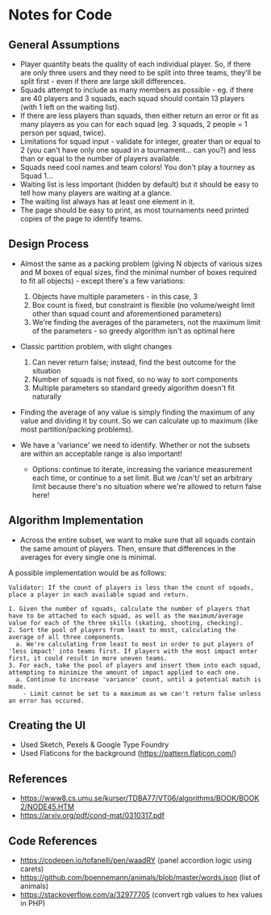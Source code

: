 # Notes for Code

## General Assumptions

* Player quantity beats the quality of each individual player. So, if there are only three users and they need to be split into three teams, they'll be split first - even if there are large skill differences.
* Squads attempt to include as many members as possible - eg. if there are 40 players and 3 squads, each squad should contain 13 players (with 1 left on the waiting list).
* If there are less players than squads, then either return an error or fit as many players as you can for each squad (eg. 3 squads, 2 people = 1 person per squad, twice).
* Limitations for squad input - validate for integer, greater than or equal to 2 (you can't have only one squad in a tournament... can you?) and less than or equal to the number of players available.
* Squads need cool names and team colors! You don't play a tourney as Squad 1... 
* Waiting list is less important (hidden by default) but it should be easy to tell how many players are waiting at a glance.
* The waiting list always has at least one element in it. 
* The page should be easy to print, as most tournaments need printed copies of the page to identify teams.

## Design Process

* Almost the same as a packing problem (giving N objects of various sizes and M boxes of equal sizes, find the minimal number of boxes required to fit all objects) - except there's a few variations:

  1. Objects have multiple parameters - in this case, 3
  2. Box count is fixed, but constraint is flexible (no volume/weight limit other than squad count and aforementioned parameters)
  3. We're finding the averages of the parameters, not the maximum limit of the parameters - so greedy algorithm isn't as optimal here

* Classic partition problem, with slight changes

  1. Can never return false; instead, find the best outcome for the situation
  2. Number of squads is not fixed, so no way to sort components
  3. Multiple parameters so standard greedy algorithm doesn't fit naturally

* Finding the average of any value is simply finding the maximum of any value and dividing it by count. So we can calculate up to maximum (like most partition/packing problems).
* We have a 'variance' we need to identify. Whether or not the subsets are within an acceptable range is also important! 
  * Options: continue to iterate, increasing the variance measurement each time, or continue to a set limit. But we /can't/ set an arbitrary limit because there's no situation where we're allowed to return false here! 

## Algorithm Implementation

* Across the entire subset, we want to make sure that all squads contain the same amount of players. Then, ensure that differences in the averages for every single one is minimal. 

A possible implementation would be as follows:

    Validator: If the count of players is less than the count of squads, place a player in each available squad and return.

    1. Given the number of squads, calculate the number of players that have to be attached to each squad, as well as the maximum/average value for each of the three skills (skating, shooting, checking).
    2. Sort the pool of players from least to most, calculating the average of all three components.
      a. We're calculating from least to most in order to put players of 'less impact' into teams first. If players with the most impact enter first, it could result in more uneven teams.
    3. For each, take the pool of players and insert them into each squad, attempting to minimize the amount of impact applied to each one. 
      a. Continue to increase 'variance' count, until a potential match is made.  
        - Limit cannot be set to a maximum as we can't return false unless an error has occured.

## Creating the UI

- Used Sketch, Pexels & Google Type Foundry
- Used Flaticons for the background (https://pattern.flaticon.com/)

## References

* https://www8.cs.umu.se/kurser/TDBA77/VT06/algorithms/BOOK/BOOK2/NODE45.HTM
* https://arxiv.org/pdf/cond-mat/0310317.pdf

## Code References

* https://codepen.io/tofanelli/pen/waadRY (panel accordion logic using carets)
* https://github.com/boennemann/animals/blob/master/words.json (list of animals)
* https://stackoverflow.com/a/32977705 (convert rgb values to hex values in PHP)
